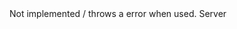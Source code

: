 <function name="SetPos" parent="IGModAudioChannel" type="classfunc">
	<description>
		Not implemented / throws a error when used.
		<added version="0.7"></added>
	</description>
	<realm>Server</realm>
</function>